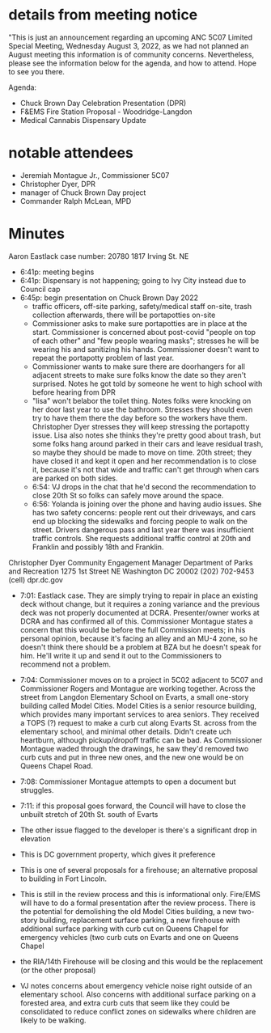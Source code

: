 # details from meeting notice
"This is just an announcement regarding an upcoming ANC 5C07 Limited Special Meeting, Wednesday August 3, 2022, as we had not planned an August meeting this information is of community concerns. Nevertheless, please see the information below for the agenda, and how to attend. Hope to see you there.

Agenda:  
- Chuck Brown Day Celebration Presentation (DPR)
- F&EMS Fire Station Proposal - Woodridge-Langdon
- Medical Cannabis Dispensary Update 

# notable attendees
- Jeremiah Montague Jr., Commissioner 5C07
- Christopher Dyer, DPR
- manager of Chuck Brown Day project
- Commander Ralph McLean, MPD

# Minutes
Aaron Eastlack case number: 20780
1817 Irving St. NE

- 6:41p: meeting begins
- 6:41p: Dispensary is not happening; going to Ivy City instead due to Council cap
- 6:45p: begin presentation on Chuck Brown Day 2022
  - traffic officers, off-site parking, safety/medical staff on-site, trash collection afterwards, there will be portapotties on-site
  - Commissioner asks to make sure portapotties are in place at the start. Commissioner is concerned about post-covid "people on top of each other" and "few people wearing masks"; stresses he will be wearing his and sanitizing his hands. Commissioner doesn't want to repeat the portapotty problem of last year.
  - Commissioner wants to make sure there are doorhangers for all adjacent streets to make sure folks know the date so they aren't surprised. Notes he got told by someone he went to high school with before hearing from DPR
  - "lisa" won't belabor the toilet thing. Notes folks were knocking on her door last year to use the bathroom. Stresses they should even try to have them there the day before so the workers have them. Christopher Dyer stresses they will keep stressing the portapotty issue. Lisa also notes she thinks they're pretty good about trash, but some folks hang around parked in their cars and leave residual trash, so maybe they should be made to move on time. 20th street; they have closed it and kept it open and her recommendation is to close it, because it's not that wide and traffic can't get through when cars are parked on both sides.
  - 6:54: VJ drops in the chat that he'd second the recommendation to close 20th St so folks can safely move around the space.
  - 6:56: Yolanda is joining over the phone and having audio issues. She has two safety concerns: people rent out their driveways, and cars end up blocking the sidewalks and forcing people to walk on the street. Drivers dangerous pass and last year there was insufficient traffic controls. She requests additional traffic control at 20th and Franklin and possibly 18th and Franklin.

Christopher Dyer
Community Engagement Manager
Department of Parks and Recreation
1275 1st Street NE
Washington DC 20002
(202) 702-9453 (cell)
dpr.dc.gov

- 7:01: Eastlack case. They are simply trying to repair in place an existing deck without change, but it requires a zoning variance and the previous deck was not properly documented at DCRA. Presenter/owner works at DCRA and has confirmed all of this. Commissioner Montague states a concern that this would be before the full Commission meets; in his personal opinion, because it's facing an alley and an MU-4 zone, so he doesn't think there should be a problem at BZA but he doesn't speak for him. He'll write it up and send it out to the Commissioners to recommend not a problem.

- 7:04: Commissioner moves on to a project in 5C02 adjacent to 5C07 and Commissioner Rogers and Montague are working together. Across the street from Langdon Elementary School on Evarts, a small one-story building called Model Cities. Model Cities is a senior resource building, which provides many important services to area seniors. They received a TOPS (?) request to make a curb cut along Evarts St. across from the elementary school, and minimal other details. Didn't create uch heartburn, although pickup/dropoff traffic can be bad. As Commissioner Montague waded through the drawings, he saw they'd removed two curb cuts and put in three new ones, and the new one would be on Queens Chapel Road.
- 7:08: Commissioner Montague attempts to open a document but struggles.
- 7:11: if this proposal goes forward, the Council will have to close the unbuilt stretch of 20th St. south of Evarts
- The other issue flagged to the developer is there's a significant drop in elevation
- This is DC government property, which gives it preference
- This is one of several proposals for a firehouse; an alternative proposal to building in Fort Lincoln.
- This is still in the review process and this is informational only. Fire/EMS will have to do a formal presentation after the review process. There is the potential for demolishing the old Model Cities building, a new two-story building, replacement surface parking, a new firehouse with additional surface parking with curb cut on Queens Chapel for emergency vehicles (two curb cuts on Evarts and one on Queens Chapel
- the RIA/14th Firehouse will be closing and this would be the replacement (or the other proposal)
- VJ notes concerns about emergency vehicle noise right outside of an elementary school. Also concerns with additional surface parking on a forested area, and extra curb cuts that seem like they could be consolidated to reduce conflict zones on sidewalks where children are likely to be walking.
